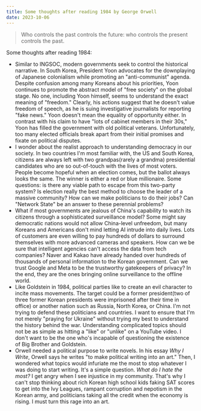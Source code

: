 ```yaml
---
title: Some thoughts after reading 1984 by George Orwell
date: 2023-10-06
---
```


> Who controls the past controls the future: who controls the present controls the past.

Some thoughts after reading 1984:

- Similar to INGSOC, modern governments seek to control the historical narrative. In South Korea, President Yoon advocates for the downplaying of Japanese colonialism while promoting an "anti-communist" agenda. Despite confusion among many Koreans about his priorities, Yoon continues to promote the abstract model of "free society" on the global stage. No one, including Yoon himself, seems to understand the exact meaning of "freedom." Clearly, his actions suggest that he doesn't value freedom of speech, as he is suing investigative journalists for reporting "fake news." Yoon doesn't mean the equality of opportunity either. In contrast with his claim to have "lots of cabinet members in their 30s," Yoon has filled the government with old political veterans. Unfortunately, too many elected officials break apart from their initial promises and fixate on political disputes. 
- I wonder about the realist approach to understanding democracy in our society. In two countries I'm most familiar with, the US and South Korea, citizens are always left with two grandpas(rarely a grandma) presidential candidates who are so out-of-touch with the lives of most voters. People become hopeful when an election comes, but the ballot always looks the same. The winner is either a red or blue millionaire. Some questions: is there any viable path to escape from this two-party system? Is election really the best method to choose the leader of a massive community? How can we make politicians to do their jobs? Can "Network State" be an answer to these perennial problems?
- What if most governments are jealous of China's capability to watch its citizens through a sophisticated surveillance model? Some might say democratic nations would not allow China-level unfreedom, but many Koreans and Americans don't mind letting AI intrude into daily lives. Lots of customers are even willing to pay hundreds of dollars to surround themselves with more advanced cameras and speakers. How can we be sure that intelligent agencies can't access the data from tech companies? Naver and Kakao have already handed over hundreds of thousands of personal information to the Korean government. Can we trust Google and Meta to be the trustworthy gatekeepers of privacy? In the end, they are the ones bringing online surveillance to the offline world. 
- Like Goldstein in 1984, political parties like to create an evil character to incite mass movements. The target could be a former president(two of three former Korean presidents were imprisoned after their time in office) or another nation such as Russia, North Korea, or China. I'm not trying to defend these politicians and countries. I want to ensure that I'm not merely "praying for Ukraine" without trying my best to understand the history behind the war. Understanding complicated topics should not be as simple as hitting a "like" or "unlike" on a YouTube video. I don't want to be the one who's incapable of questioning the existence of Big Brother and Goldstein.
- Orwell needed a political purpose to write novels. In his essay *Why I Write*, Orwell says he writes "to make political writing into an art." Then, I wondered what topics would infuriate me the most to stop whatever I was doing to start writing. It's a simple question. *What do I hate the most?* I get angry when I see injustice in my community. That's why I can't stop thinking about rich Korean high school kids faking SAT scores to get into the Ivy Leagues, rampant corruption and nepotism in the Korean army, and politicians taking all the credit when the economy is rising. I must turn this rage into an art.